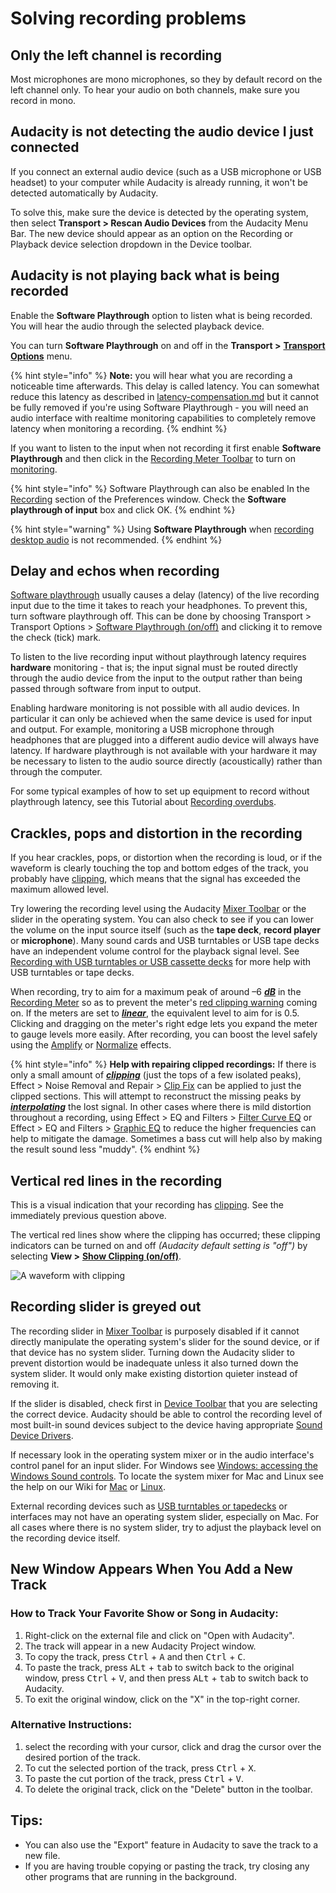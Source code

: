 # Solving recording problems

## Only the left channel is recording

Most microphones are mono microphones, so they by default record on the left channel only. To hear your audio on both channels, make sure you record in mono.

## Audacity is not detecting the audio device I just connected

If you connect an external audio device (such as a USB microphone or USB headset) to your computer while Audacity is already running, it won't be detected automatically by Audacity.

To solve this, make sure the device is detected by the operating system, then select **Transport > Rescan Audio Devices** from the Audacity Menu Bar.  The new device should appear as an option on the Recording or Playback device selection dropdown in the Device toolbar.

## Audacity is not playing back what is being recorded

Enable the **Software Playthrough** option to listen what is being recorded.  You will hear the audio through the selected playback device.

You can turn **Software Playthrough** on and off in the **Transport >** [**Transport Options**](https://alphamanual.audacityteam.org/man/Transport\_Menu:\_Transport\_Options) menu.

{% hint style="info" %}
**Note:** you will hear what you are recording a noticeable time afterwards.  This delay is called latency. You can somewhat reduce this latency as described in [latency-compensation.md](latency-compensation.md "mention") but it cannot be fully removed if you're using Software Playthrough - you will need an audio interface with realtime monitoring capabilities to completely remove latency when monitoring a recording.
{% endhint %}

If you want to listen to the input when not recording it first enable **Software Playthrough** and then click in the [Recording Meter Toolbar](https://alphamanual.audacityteam.org/man/Meter\_Toolbar#recording) to turn on [monitoring](https://alphamanual.audacityteam.org/man/Meter\_Toolbar#monitoring).

{% hint style="info" %}
Software Playthrough can also be enabled In the [Recording](https://alphamanual.audacityteam.org/man/Recording\_Preferences) section of the Preferences window.  Check the **Software playthrough of input** box and click OK.
{% endhint %}

{% hint style="warning" %}
Using **Software Playthrough** when [recording desktop audio](../../basics/recording-desktop-audio.md#2.-check-if-everything-is-set-up-correctly) is not recommended.
{% endhint %}

## Delay and echos when recording

[Software playthrough](https://alphamanual.audacityteam.org/man/Recording\_Preferences#playthrough) usually causes a delay (latency) of the live recording input due to the time it takes to reach your headphones. To prevent this, turn software playthrough off. This can be done by choosing Transport > Transport Options > [Software Playthrough (on/off)](https://alphamanual.audacityteam.org/man/Transport\_Menu:\_Transport\_Options#software\_playthrough\_onoff) and clicking it to remove the check (tick) mark.

To listen to the live recording input without playthrough latency requires **hardware** monitoring - that is; the input signal must be routed directly through the audio device from the input to the output rather than being passed through software from input to output.

Enabling hardware monitoring is not possible with all audio devices. In particular it can only be achieved when the same device is used for input and output. For example, monitoring a USB microphone through headphones that are plugged into a different audio device will always have latency. If hardware playthrough is not available with your hardware it may be necessary to listen to the audio source directly (acoustically) rather than through the computer.

For some typical examples of how to set up equipment to record without playthrough latency, see this Tutorial about [Recording overdubs](https://alphamanual.audacityteam.org/man/Tutorial\_-\_Recording\_Multi-track\_Overdubs).

## Crackles, pops and distortion in the recording

If you hear crackles, pops, or distortion when the recording is loud, or if the waveform is clearly touching the top and bottom edges of the track, you probably have [clipping](https://alphamanual.audacityteam.org/man/Audacity\_Waveform#clip), which means that the signal has exceeded the maximum allowed level.

Try lowering the recording level using the Audacity [Mixer Toolbar](https://alphamanual.audacityteam.org/man/Mixer\_Toolbar) or the slider in the operating system. You can also check to see if you can lower the volume on the input source itself (such as the **tape deck**, **record player** or **microphone**). Many sound cards and USB turntables or USB tape decks have an independent volume control for the playback signal level. See [Recording with USB turntables or USB cassette decks](https://alphamanual.audacityteam.org/man/Recording\_with\_USB\_turntables) for more help with USB turntables or tape decks.

When recording, try to aim for a maximum peak of around –6 [_**dB**_](https://alphamanual.audacityteam.org/man/Glossary#decibel) in the [Recording Meter](https://alphamanual.audacityteam.org/man/Meter\_Toolbar#recording) so as to prevent the meter's [red clipping warning](https://alphamanual.audacityteam.org/man/Meter\_Toolbar#annotated) coming on. If the meters are set to [_**linear**_](https://alphamanual.audacityteam.org/man/Glossary#linear), the equivalent level to aim for is 0.5. Clicking and dragging on the meter's right edge lets you expand the meter to gauge levels more easily. After recording, you can boost the level safely using the [Amplify](https://alphamanual.audacityteam.org/man/Amplify) or [Normalize](https://alphamanual.audacityteam.org/man/Normalize) effects.

{% hint style="info" %}
**Help with repairing clipped recordings:** If there is only a small amount of [_**clipping**_](https://alphamanual.audacityteam.org/man/Glossary#clipping) (just the tops of a few isolated peaks), Effect > Noise Removal and Repair > [Clip Fix](https://alphamanual.audacityteam.org/man/Clip\_Fix) can be applied to just the clipped sections. This will attempt to reconstruct the missing peaks by [_**interpolating**_](https://alphamanual.audacityteam.org/man/Glossary#interpolate) the lost signal. In other cases where there is mild distortion throughout a recording, using Effect > EQ and Filters > [Filter Curve EQ](https://alphamanual.audacityteam.org/man/Filter\_Curve\_EQ) or Effect > EQ and Filters > [Graphic EQ](https://alphamanual.audacityteam.org/man/Graphic\_EQ) to reduce the higher frequencies can help to mitigate the damage. Sometimes a bass cut will help also by making the result sound less "muddy".
{% endhint %}

## Vertical red lines in the recording

This is a visual indication that your recording has [clipping](https://alphamanual.audacityteam.org/man/Audacity\_Waveform#clip). See the immediately previous question above.

The vertical red lines show where the clipping has occurred; these clipping indicators can be turned on and off _(Audacity default setting is "off")_ by selecting **View >** [**Show Clipping (on/off)**](https://alphamanual.audacityteam.org/man/View\_Menu#showclippingonoff).

![A waveform with clipping](../../.gitbook/assets/TrackExampleClipping.png)

## Recording slider is greyed out

The recording slider in [Mixer Toolbar](https://alphamanual.audacityteam.org/man/Mixer\_Toolbar) is purposely disabled if it cannot directly manipulate the operating system's slider for the sound device, or if that device has no system slider. Turning down the Audacity slider to prevent distortion would be inadequate unless it also turned down the system slider. It would only make existing distortion quieter instead of removing it.

If the slider is disabled, check first in [Device Toolbar](https://alphamanual.audacityteam.org/man/Device\_Toolbar) that you are selecting the correct device. Audacity should be able to control the recording level of most built-in sound devices subject to the device having appropriate [Sound Device Drivers](https://wiki.audacityteam.org/wiki/Updating\_Sound\_Device\_Drivers).

If necessary look in the operating system mixer or in the audio interface's control panel for an input slider. For Windows see [Windows: accessing the Windows Sound controls](https://alphamanual.audacityteam.org/man/Windows:\_accessing\_the\_Windows\_Sound\_controls). To locate the system mixer for Mac and Linux see the help on our Wiki for [Mac](https://wiki.audacityteam.org/wiki/Mac\_OS\_X) or [Linux](https://wiki.audacityteam.org/wiki/Linux\_System\_Mixer).

External recording devices such as [USB turntables or tapedecks](https://alphamanual.audacityteam.org/man/Recording\_with\_USB\_turntables) or interfaces may not have an operating system slider, especially on Mac. For all cases where there is no system slider, try to adjust the playback level on the recording device itself.

## New Window Appears When You Add a New Track

### How to Track Your Favorite Show or Song in Audacity:
1. Right-click on the external file and click on "Open with Audacity".<br>
2. The track will appear in a new Audacity Project window.<br>
3. To copy the track, press  <kbd>Ctrl</kbd> + <kbd>A</kbd> and then <kbd>Ctrl</kbd> + <kbd>C</kbd>.<br>
4. To paste the track, press <kbd>ALt</kbd> + <kbd>tab</kbd> to switch back to the original window, press <kbd>Ctrl</kbd> + <kbd>V</kbd>, and then press <kbd>ALt</kbd> + <kbd>tab</kbd> to switch back to Audacity.<br>
5. To exit the original window, click on the "X" in the top-right corner.

### Alternative Instructions:
1. select the recording with your cursor, click and drag the cursor over the desired portion of the track.<br>
2. To cut the selected portion of the track, press <kbd>Ctrl</kbd> + <kbd>X</kbd>.<br>
3. To paste the cut portion of the track, press <kbd>Ctrl</kbd> + <kbd>V</kbd>.<br>
4. To delete the original track, click on the "Delete" button in the toolbar.

## Tips:
- You can also use the "Export" feature in Audacity to save the track to a new file.
- If you are having trouble copying or pasting the track, try closing any other programs that are running in the background.


